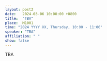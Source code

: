 ```yaml
---
layout: post2
date:   2024-03-06 10:00:00 +0800
title:  "TBA"
place:  M1001
time: "2024 YYYY XX, Thursday, 10:00 - 11:00"
speaker: "TBA"
affiliation: " "
show: false
---
```


TBA

